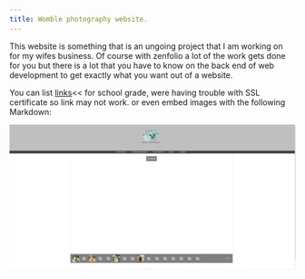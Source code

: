 ```yaml
---
title: Womble photography website.
---
```


This website is something that is an ungoing project that I am working on for my wifes business.
Of course with zenfolio a lot of the work gets done for you but there is a lot that you have to know on the back end of web development to 
get exactly what you want out of a website.

You can list [links](http://womblephoto.com/)<< for school grade, were having trouble with SSL certificate so link may not work.
or even embed images with the following Markdown:

![Womble Website](./assests/website.JPG)
